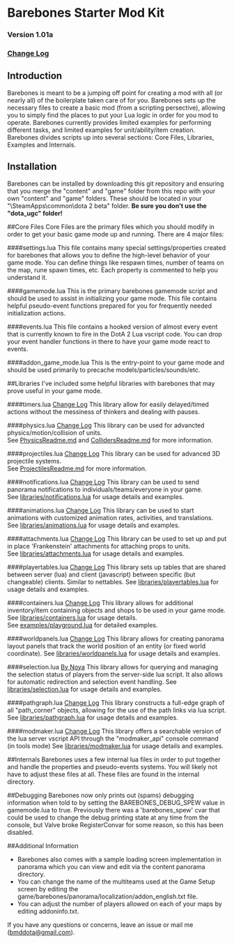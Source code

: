 # Barebones Starter Mod Kit

### Version 1.01a
### [Change Log](https://github.com/bmddota/barebones/blob/source2/ChangeLog.md)

## Introduction
Barebones is meant to be a jumping off point for creating a mod with all (or nearly all) of the boilerplate taken care of for you.
Barebones sets up the necessary files to create a basic mod (from a scripting persective), allowing you to simply find the places to put your Lua logic in order for you mod to operate.
Barebones currently provides limited examples for performing different tasks, and limited examples for unit/ability/item creation.
Barebones divides scripts up into several sections: Core Files, Libraries, Examples and Internals.

## Installation
Barebones can be installed by downloading this git repository and ensuring that you merge the "content" and "game" folder from this repo with your own "content" and "game" folders.  These should be located in your "<SteamLibraryDirectory>\SteamApps\common\dota 2 beta\" folder.  **Be sure you don't use the "dota_ugc" folder!**

##Core Files
Core Files are the primary files which you should modify in order to get your basic game mode up and running.  There are 4 major files:

####settings.lua
This file contains many special settings/properties created for barebones that allows you to define the high-level behavior of your game mode.
You can define things like respawn times, number of teams on the map, rune spawn times, etc.  Each property is commented to help you understand it.

####gamemode.lua
This is the primary barebones gamemode script and should be used to assist in initializing your game mode.
This file contains helpful pseudo-event functions prepared for you for frequently needed initialization actions.

####events.lua
This file contains a hooked version of almost every event that is currently known to fire in the DotA 2 Lua vscript code.
You can drop your event handler functions in there to have your game mode react to events.

####addon_game_mode.lua
This is the entry-point to your game mode and should be used primarily to precache models/particles/sounds/etc.

##Libraries
I've included some helpful libraries with barebones that may prove useful in your game mode.

####timers.lua  [Change Log](https://github.com/bmddota/barebones/blob/source2/TimersChangeLog.md)
This library allow for easily delayed/timed actions without the messiness of thinkers and dealing with pauses.

####physics.lua  [Change Log](https://github.com/bmddota/barebones/blob/source2/PhysicsChangeLog.md)
This library can be used for advancted physics/motion/collision of units.  
See [PhysicsReadme.md](https://github.com/bmddota/barebones/blob/source2/PhysicsReadme.md) and [CollidersReadme.md](https://github.com/bmddota/barebones/blob/source2/CollidersReadme.md) for more information.

####projectiles.lua  [Change Log](https://github.com/bmddota/barebones/blob/source2/ProjectilesChangeLog.md)
This library can be used for advanced 3D projectile systems.  
See [ProjectilesReadme.md](https://github.com/bmddota/barebones/blob/source2/ProjectilesReadme.md) for more information.

####notifications.lua  [Change Log](https://github.com/bmddota/barebones/blob/source2/NotificationsChangeLog.md)
This library can be used to send panorama notifications to individuals/teams/everyone in your game.  
See [libraries/notifications.lua](https://github.com/bmddota/barebones/blob/source2/game/dota_addons/barebones/scripts/vscripts/libraries/notifications.lua) for usage details and examples.

####animations.lua  [Change Log](https://github.com/bmddota/barebones/blob/source2/AnimationsChangeLog.md)
This library can be used to start animations with customized animation rates, activities, and translations.  
See [libraries/animations.lua](https://github.com/bmddota/barebones/blob/source2/game/dota_addons/barebones/scripts/vscripts/libraries/animations.lua) for usage details and examples.

####attachments.lua  [Change Log](https://github.com/bmddota/barebones/blob/source2/AttachmentsChangeLog.md)
This library can be used to set up and put in place 'Frankenstein' attachments for attaching props to units.  
See [libraries/attachments.lua](https://github.com/bmddota/barebones/blob/source2/game/dota_addons/barebones/scripts/vscripts/libraries/attachments.lua) for usage details and examples.

####playertables.lua  [Change Log](https://github.com/bmddota/barebones/blob/source2/PlayerTablesChangeLog.md)
This library sets up tables that are shared between server (lua) and client (javascript) between specific (but changeable) clients.  Similar to nettables.
See [libraries/playertables.lua](https://github.com/bmddota/barebones/blob/source2/game/dota_addons/barebones/scripts/vscripts/libraries/playertables.lua) for usage details and examples.  

####containers.lua  [Change Log](https://github.com/bmddota/barebones/blob/source2/ContainersChangeLog.md)
This library allows for additional inventory/item containing objects and shops to be used in your game mode.
See [libraries/containers.lua](https://github.com/bmddota/barebones/blob/source2/game/dota_addons/barebones/scripts/vscripts/libraries/containers.lua) for usage details.  
See [examples/playground.lua](https://github.com/bmddota/barebones/blob/source2/game/dota_addons/barebones/scripts/vscripts/examples/playground.lua) for detailed examples.

####worldpanels.lua  [Change Log](https://github.com/bmddota/barebones/blob/source2/WorldPanelsChangeLog.md)
This library allows for creating panorama layout panels that track the world position of an entity (or fixed world coordinate).
See [libraries/worldpanels.lua](https://github.com/bmddota/barebones/blob/source2/game/dota_addons/barebones/scripts/vscripts/libraries/worldpanels.lua) for usage details and examples.  

####selection.lua  [By Noya](https://github.com/MNoya)
This library allows for querying and managing the selection status of players from the server-side lua script.  It also allows for automatic redirection and selection event handling.
See [libraries/selection.lua](https://github.com/bmddota/barebones/blob/source2/game/dota_addons/barebones/scripts/vscripts/libraries/selection.lua) for usage details and examples.  

####pathgraph.lua  [Change Log](https://github.com/bmddota/barebones/blob/source2/PathGraphChangeLog.md)
This library constructs a full-edge graph of all "path_corner" objects, allowing for the use of the path links via lua script.
See [libraries/pathgraph.lua](https://github.com/bmddota/barebones/blob/source2/game/dota_addons/barebones/scripts/vscripts/libraries/pathgraph.lua) for usage details and examples.  

####modmaker.lua  [Change Log](https://github.com/bmddota/barebones/blob/source2/ModmakerChangeLog.md)
This library offers a searchable version of the lua server vscript API through the "modmaker_api" console command (in tools mode)
See [libraries/modmaker.lua](https://github.com/bmddota/barebones/blob/source2/game/dota_addons/barebones/scripts/vscripts/libraries/modmaker.lua) for usage details and examples.  



##Internals
Barebones uses a few internal lua files in order to put together and handle the properties and pseudo-events systems.  You will likely not have to adjust these files at all.
These files are found in the internal directory.

##Debugging
Barebones now only prints out (spams) debugging information when told to by setting the BAREBONES_DEBUG_SPEW value in gamemode.lua to true.
Previously there was a 'barebones_spew' cvar that could be used to change the debug printing state at any time from the console, but Valve broke RegisterConvar for some reason, so this has been disabled.


##Additional Information
- Barebones also comes with a sample loading screen implementation in panorama which you can view and edit via the content panorama directory.
- You can change the name of the multiteams used at the Game Setup screen by editing the game/barebones/panorama/localization/addon_english.txt file.
- You can adjust the number of players allowed on each of your maps by editing addoninfo.txt.

If you have any questions or concerns, leave an issue or mail me (bmddota@gmail.com).